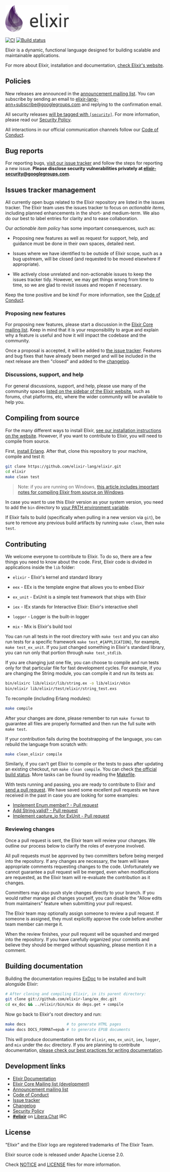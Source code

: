 <img src="https://github.com/elixir-lang/elixir-lang.github.com/raw/main/images/logo/logo.png" width="200" alt="Elixir">

[![CI](https://github.com/elixir-lang/elixir/workflows/CI/badge.svg?branch=main)](https://github.com/elixir-lang/elixir/actions?query=branch%3Amain+workflow%3ACI) [![Build status](https://api.cirrus-ci.com/github/elixir-lang/elixir.svg?branch=main)](https://cirrus-ci.com/github/elixir-lang/elixir)

Elixir is a dynamic, functional language designed for building scalable
and maintainable applications.

For more about Elixir, installation and documentation,
[check Elixir's website](https://elixir-lang.org/).

## Policies

New releases are announced in the [announcement mailing list][8].
You can subscribe by sending an email to elixir-lang-ann+subscribe@googlegroups.com
and replying to the confirmation email.

All security releases [will be tagged with `[security]`][10]. For more
information, please read our [Security Policy][9].

All interactions in our official communication channels follow our
[Code of Conduct][1].

## Bug reports

For reporting bugs, [visit our issue tracker][2] and follow the steps
for reporting a new issue. **Please disclose security vulnerabilities
privately at elixir-security@googlegroups.com**.

## Issues tracker management

All currently open bugs related to the Elixir repository are listed
in the issues tracker. The Elixir team uses the issues tracker to focus
on *actionable items*, including planned enhancements in the short- and
medium-term. We also do our best to label entries for clarity and to ease
collaboration.

Our *actionable item policy* has some important consequences, such as:

  * Proposing new features as well as request for support, help, and
    guidance must be done in their own spaces, detailed next.

  * Issues where we have identified to be outside of Elixir scope,
    such as a bug upstream, will be closed (and requested to be moved
    elsewhere if appropriate).

  * We actively close unrelated and non-actionable issues to keep the
    issues tracker tidy. However, we may get things wrong from time to
    time, so we are glad to revisit issues and reopen if necessary.

Keep the tone positive and be kind! For more information, see the
[Code of Conduct][1].

### Proposing new features

For proposing new features, please start a discussion in the
[Elixir Core mailing list][3]. Keep in mind that it is your responsibility
to argue and explain why a feature is useful and how it will impact the
codebase and the community.

Once a proposal is accepted, it will be added to [the issue tracker][2].
Features and bug fixes that have already been merged and will be included
in the next release are then "closed" and added to the [changelog][7].

### Discussions, support, and help

For general discussions, support, and help, please use many of the community
spaces [listed on the sidebar of the Elixir website](https://elixir-lang.org/),
such as forums, chat platforms, etc, where the wider community will be available
to help you.

## Compiling from source

For the many different ways to install Elixir,
[see our installation instructions on the website](https://elixir-lang.org/install.html).
However, if you want to contribute to Elixir, you will need to compile from source.

First, [install Erlang](https://elixir-lang.org/install.html#installing-erlang).
After that, clone this repository to your machine, compile and test it:

```sh
git clone https://github.com/elixir-lang/elixir.git
cd elixir
make clean test
```

> Note: if you are running on Windows,
[this article includes important notes for compiling Elixir from source
on Windows](https://github.com/elixir-lang/elixir/wiki/Windows).

In case you want to use this Elixir version as your system version,
you need to add the `bin` directory to [your PATH environment variable](https://elixir-lang.org/install.html#setting-path-environment-variable).

If Elixir fails to build (specifically when pulling in a new version via
`git`), be sure to remove any previous build artifacts by running
`make clean`, then `make test`.

## Contributing

We welcome everyone to contribute to Elixir. To do so, there are a few
things you need to know about the code. First, Elixir code is divided
in applications inside the `lib` folder:

* `elixir` - Elixir's kernel and standard library

* `eex` - EEx is the template engine that allows you to embed Elixir

* `ex_unit` - ExUnit is a simple test framework that ships with Elixir

* `iex` - IEx stands for Interactive Elixir: Elixir's interactive shell

* `logger` - Logger is the built-in logger

* `mix` - Mix is Elixir's build tool

You can run all tests in the root directory with `make test` and you can
also run tests for a specific framework `make test_#{APPLICATION}`, for example,
`make test_ex_unit`. If you just changed something in Elixir's standard
library, you can run only that portion through `make test_stdlib`.

If you are changing just one file, you can choose to compile and run tests only
for that particular file for fast development cycles. For example, if you
are changing the String module, you can compile it and run its tests as:

```sh
bin/elixirc lib/elixir/lib/string.ex -o lib/elixir/ebin
bin/elixir lib/elixir/test/elixir/string_test.exs
```

To recompile (including Erlang modules):

```sh
make compile
```

After your changes are done, please remember to run `make format` to guarantee
all files are properly formatted and then run the full suite with
`make test`.

If your contribution fails during the bootstrapping of the language,
you can rebuild the language from scratch with:

```sh
make clean_elixir compile
```

Similarly, if you can't get Elixir to compile or the tests to pass after
updating an existing checkout, run `make clean compile`. You can check
[the official build status](https://github.com/elixir-lang/elixir/actions/workflows/ci.yml).
More tasks can be found by reading the [Makefile](Makefile).

With tests running and passing, you are ready to contribute to Elixir and
[send a pull request](https://help.github.com/articles/using-pull-requests/).
We have saved some excellent pull requests we have received in the past in
case you are looking for some examples:

* [Implement Enum.member? - Pull request](https://github.com/elixir-lang/elixir/pull/992)
* [Add String.valid? - Pull request](https://github.com/elixir-lang/elixir/pull/1058)
* [Implement capture_io for ExUnit - Pull request](https://github.com/elixir-lang/elixir/pull/1059)

### Reviewing changes

Once a pull request is sent, the Elixir team will review your changes.
We outline our process below to clarify the roles of everyone involved.

All pull requests must be approved by two committers before being merged into
the repository. If any changes are necessary, the team will leave appropriate
comments requesting changes to the code. Unfortunately we cannot guarantee a
pull request will be merged, even when modifications are requested, as the Elixir
team will re-evaluate the contribution as it changes.

Committers may also push style changes directly to your branch. If you would
rather manage all changes yourself, you can disable the "Allow edits from maintainers"
feature when submitting your pull request.

The Elixir team may optionally assign someone to review a pull request.
If someone is assigned, they must explicitly approve the code before
another team member can merge it.

When the review finishes, your pull request will be squashed and merged
into the repository. If you have carefully organized your commits and
believe they should be merged without squashing, please mention it in
a comment.

## Building documentation

Building the documentation requires [ExDoc](https://github.com/elixir-lang/ex_doc)
to be installed and built alongside Elixir:

```sh
# After cloning and compiling Elixir, in its parent directory:
git clone git://github.com/elixir-lang/ex_doc.git
cd ex_doc && ../elixir/bin/mix do deps.get + compile
```

Now go back to Elixir's root directory and run:

```sh
make docs                  # to generate HTML pages
make docs DOCS_FORMAT=epub # to generate EPUB documents
```

This will produce documentation sets for `elixir`, `eex`, `ex_unit`, `iex`, `logger`,
and `mix` under the `doc` directory. If you are planning to contribute documentation,
[please check our best practices for writing documentation](https://hexdocs.pm/elixir/writing-documentation.html).

## Development links

  * [Elixir Documentation][6]
  * [Elixir Core Mailing list (development)][3]
  * [Announcement mailing list][8]
  * [Code of Conduct][1]
  * [Issue tracker][2]
  * [Changelog][7]
  * [Security Policy][9]
  * **[#elixir][4]** on [Libera.Chat][5] IRC

  [1]: CODE_OF_CONDUCT.md
  [2]: https://github.com/elixir-lang/elixir/issues
  [3]: https://groups.google.com/group/elixir-lang-core
  [4]: https://web.libera.chat/#elixir
  [5]: https://libera.chat
  [6]: https://elixir-lang.org/docs.html
  [7]: CHANGELOG.md
  [8]: https://groups.google.com/group/elixir-lang-ann
  [9]: SECURITY.md
  [10]: https://groups.google.com/forum/#!searchin/elixir-lang-ann/%5Bsecurity%5D%7Csort:date

## License

"Elixir" and the Elixir logo are registered trademarks of The Elixir Team.

Elixir source code is released under Apache License 2.0.

Check [NOTICE](NOTICE) and [LICENSE](LICENSE) files for more information.

